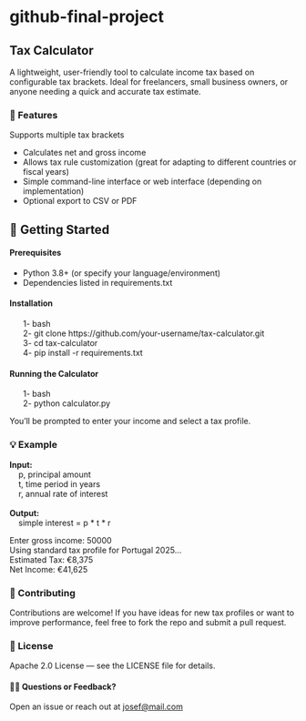 # github-final-project

## Tax Calculator
A lightweight, user-friendly tool to calculate income tax based on configurable tax brackets. Ideal for freelancers, small business owners, or anyone needing a quick and accurate tax estimate.

 ### 🔧 Features
Supports multiple tax brackets

- Calculates net and gross income
- Allows tax rule customization (great for adapting to different countries or fiscal years)
- Simple command-line interface or web interface (depending on implementation)
- Optional export to CSV or PDF

## 🚀 Getting Started
#### Prerequisites
- Python 3.8+ (or specify your language/environment)
- Dependencies listed in requirements.txt

#### Installation
<ol>
 1- bash<br>
 2- git clone https://github.com/your-username/tax-calculator.git<br>
 3- cd tax-calculator<br>
 4- pip install -r requirements.txt<br>
</ol>


#### Running the Calculator
<ol>
 1- bash<br>
 2- python calculator.py<br>
</ol>

You’ll be prompted to enter your income and select a tax profile.

### 💡 Example

**Input:**<br>
&nbsp;&nbsp;&nbsp;&nbsp;p, principal amount<br>
&nbsp;&nbsp;&nbsp;&nbsp;t, time period in years<br>
&nbsp;&nbsp;&nbsp;&nbsp;r, annual rate of interest<br>
<br>
**Output:**<br>
&nbsp;&nbsp;&nbsp;&nbsp;simple interest = p * t * r


Enter gross income: 50000 <br>
Using standard tax profile for Portugal 2025...<br>
Estimated Tax: €8,375<br>
Net Income: €41,625

### 🤝 Contributing
Contributions are welcome! If you have ideas for new tax profiles or want to improve performance, feel free to fork the repo and submit a pull request.

### 📝 License
Apache 2.0 License — see the LICENSE file for details.

#### 🙋‍♂️ Questions or Feedback?
Open an issue or reach out at josef@mail.com

